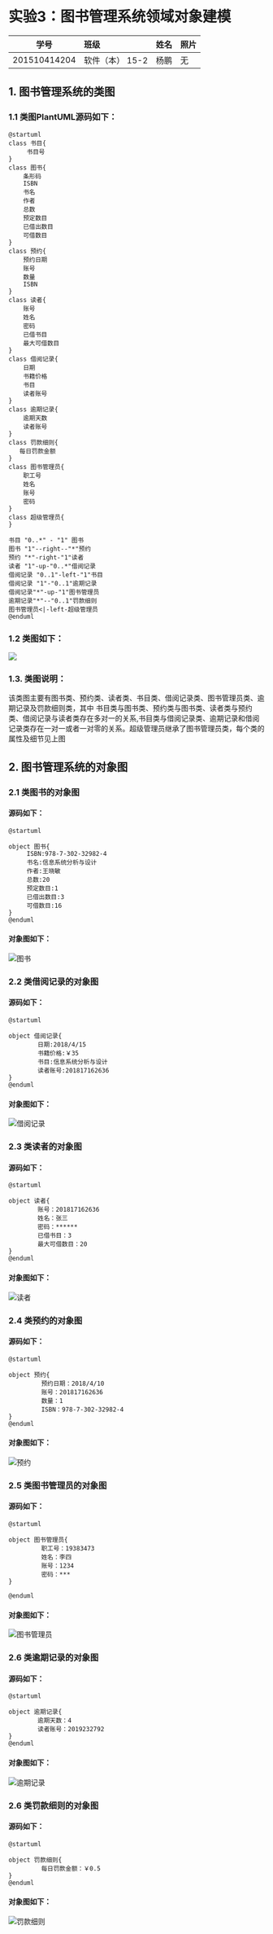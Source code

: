 # 实验3：图书管理系统领域对象建模
|      学号    |    班级        |    姓名      |     照片  |   
|:------------:|:-------------- | ------------:|:--------- | 
| 201510414204 | 软件（本） 15-2|   杨鹏     |     无    |  
## 1. 图书管理系统的类图
### 1.1 类图PlantUML源码如下：
```
@startuml
class 书目{
     书目号
}
class 图书{
    条形码
    ISBN
    书名
    作者
    总数
    预定数目
    已借出数目
    可借数目
}
class 预约{
    预约日期
    账号
    数量
    ISBN
}
class 读者{
    账号
    姓名
    密码
    已借书目
    最大可借数目
}
class 借阅记录{
    日期
    书籍价格
    书目
    读者账号
}
class 逾期记录{
    逾期天数
    读者账号
}
class 罚款细则{
   每日罚款金额
}
class 图书管理员{
    职工号
    姓名
    账号
    密码
}
class 超级管理员{
}

书目 "0..*" - "1" 图书
图书 "1"--right--"*"预约
预约 "*"-right-"1"读者
读者 "1"-up-"0..*"借阅记录
借阅记录 "0..1"-left-"1"书目
借阅记录 "1"-"0..1"逾期记录
借阅记录"*"-up-"1"图书管理员
逾期记录"*"--"0..1"罚款细则
图书管理员<|-left-超级管理员
@enduml

```
### 1.2 类图如下：
![](图书管理系统类图.png)
### 1.3. 类图说明：
该类图主要有图书类、预约类、读者类、书目类、借阅记录类、图书管理员类、逾期记录及罚款细则类，其中
书目类与图书类、预约类与图书类、读者类与预约类、借阅记录与读者类存在多对一的关系,书目类与借阅记录类、逾期记录和借阅
记录类存在一对一或者一对零的关系。超级管理员继承了图书管理员类，每个类的属性及细节见上图
## 2. 图书管理系统的对象图
### 2.1 类图书的对象图
#### 源码如下：
```
@startuml

object 图书{
     ISBN:978-7-302-32982-4
     书名:信息系统分析与设计
     作者:王晓敏
     总数:20
     预定数目:1
     已借出数目:3
     可借数目:16
}
@enduml
```
#### 对象图如下：
![](图书.png  "图书" )

### 2.2 类借阅记录的对象图
#### 源码如下：
```
@startuml

object 借阅记录{
        日期:2018/4/15
        书籍价格:￥35
        书目:信息系统分析与设计
        读者账号:201817162636
}
@enduml
```
#### 对象图如下：
![](借阅记录.png  "借阅记录" )


### 2.3 类读者的对象图
#### 源码如下：
```
@startuml

object 读者{
        账号：201817162636
        姓名：张三
        密码：******
        已借书目：3
        最大可借数目：20
}
@enduml
```
#### 对象图如下：
![](读者类.png  "读者" )

### 2.4 类预约的对象图
#### 源码如下：
```
@startuml

object 预约{
         预约日期：2018/4/10
         账号：201817162636
         数量：1
         ISBN：978-7-302-32982-4
}
@enduml
```
#### 对象图如下：
![](预约.png  "预约" )

### 2.5 类图书管理员的对象图
#### 源码如下：
```
@startuml

object 图书管理员{
         职工号：19383473
         姓名：李四
         账号：1234
         密码：***
}

@enduml

```
#### 对象图如下：
![](图书管理员.png  "图书管理员" )

### 2.6 类逾期记录的对象图
#### 源码如下：
```
@startuml

object 逾期记录{
        逾期天数：4
        读者账号：2019232792
}
@enduml
```
#### 对象图如下：
![](逾期记录.png  "逾期记录" )

### 2.6 类罚款细则的对象图
#### 源码如下：
```
@startuml

object 罚款细则{
         每日罚款金额：￥0.5
}
@enduml
```
#### 对象图如下：
![](罚款细则.png  "罚款细则" )
